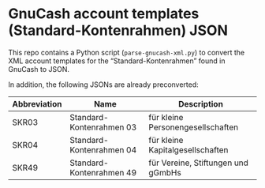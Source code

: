 # GnuCash account templates (Standard-Kontenrahmen) JSON

This repo contains a Python script (`parse-gnucash-xml.py`) to convert the XML account templates for the “Standard-Kontenrahmen” found in GnuCash to JSON.

In addition, the following JSONs are already preconverted:

| Abbreviation | Name | Description |
| - | - | - |
| SKR03 | Standard-Kontenrahmen 03 | für kleine Personengesellschaften |
| SKR04 | Standard-Kontenrahmen 04 | für kleine Kapitalgesellschaften |
| SKR49 | Standard-Kontenrahmen 49 | für Vereine, Stiftungen und gGmbHs |
